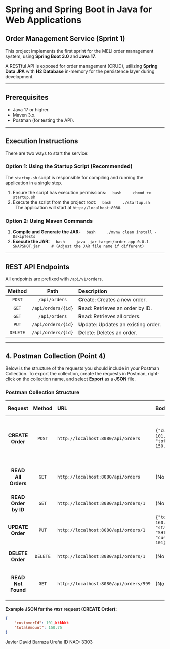 # Spring and Spring Boot in Java for Web Applications
## Order Management Service (Sprint 1)
 
This project implements the first sprint for the MELI order management system, using **Spring Boot 3.0** and **Java 17**.

A RESTful API is exposed for order management (CRUD), utilizing **Spring Data JPA** with **H2 Database** in-memory for the persistence layer during development.

---

## Prerequisites

* Java 17 or higher.
* Maven 3.x.
* Postman (for testing the API).

---

## Execution Instructions

There are two ways to start the service:

### Option 1: Using the Startup Script (Recommended)

The `startup.sh` script is responsible for compiling and running the application in a single step.

1.  Ensure the script has execution permissions:
    ```bash
    chmod +x startup.sh
    ```
2.  Execute the script from the project root:
    ```bash
    ./startup.sh
    ```
    The application will start at `http://localhost:8080`.

### Option 2: Using Maven Commands

1.  **Compile and Generate the JAR:**
    ```bash
    ./mvnw clean install -DskipTests
    ```
2.  **Execute the JAR:**
    ```bash
    java -jar target/order-app-0.0.1-SNAPSHOT.jar
    # (Adjust the JAR file name if different)
    ```

---

## REST API Endpoints

All endpoints are prefixed with `/api/v1/orders`.

| Method | Path | Description |
| :---: | :---: | :--- |
| `POST` | `/api/orders` | **C**reate: Creates a new order. |
| `GET` | `/api/orders/{id}` | **R**ead: Retrieves an order by ID. |
| `GET` | `/api/orders` | **R**ead: Retrieves all orders. |
| `PUT` | `/api/orders/{id}` | **U**pdate: Updates an existing order. |
| `DELETE` | `/api/orders/{id}`| **D**elete: Deletes an order. |

---

## 4. Postman Collection (Point 4)

Below is the structure of the requests you should include in your Postman Collection. To export the collection, create the requests in Postman, right-click on the collection name, and select **Export** as a **JSON** file.

### Postman Collection Structure

| Request | Method | URL | Body (JSON) | Description | Expected Response |
| :---: | :---: | :--- | :--- | :--- | :--- |
| **CREATE Order** | `POST` | `http://localhost:8080/api/orders` | `{"customerId": 101, "totalAmount": 150.75}` | Creates a new order for customer 101. | Status `201 Created`. `Order` object with an `id` and `createdAt`. |
| **READ All Orders** | `GET` | `http://localhost:8080/api/orders` | (None) | Retrieves the list of all created orders. | Status `200 OK`. JSON array of `Order` objects. |
| **READ Order by ID** | `GET` | `http://localhost:8080/api/orders/1` | (None) | Retrieves the order with ID 1. | Status `200 OK`. `Order` object. |
| **UPDATE Order** | `PUT` | `http://localhost:8080/api/orders/1` | `{"totalAmount": 160.00, "status": "SHIPPED", "customerId": 101}` | Updates the amount and status of order 1. | Status `200 OK`. Updated `Order` object. |
| **DELETE Order** | `DELETE`| `http://localhost:8080/api/orders/1` | (None) | Deletes the order with ID 1. | Status `204 No Content`. |
| **READ Not Found** | `GET` | `http://localhost:8080/api/orders/999` | (None) | Attempts to retrieve a non-existent order. | Status `404 Not Found`. |

**Example JSON for the `POST` request (CREATE Order):**

```json
{
    "customerId": 101,kkkkkk
    "totalAmount": 150.75
}
```
Javier David Barraza Ureña 
ID NAO: 3303

